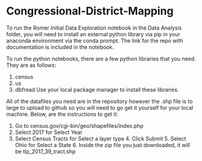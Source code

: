 # Congressional-District-Mapping

To run the Romer Initial Data Exploration notebook in the Data Analysis 
folder, you will need to install an external python library via pip in 
your anaconda environment via the conda prompt. The link for the repo 
with documentation is included in the notebook.

To run the python notebooks, there are a few python libraries that you need. 
They are as follows:
1. census
2. us
3. dbfread
Use your local package manager to install these libraries.

All of the datafiles you need are in the repository however the .shp file is
to large to upload to github so you will need to go get it yourself for your 
local machine. Below, are the instructions to get it:
1. Go to census.gov/cgi-bin/geo/shapefiles/index.php
2. Select 2017 for Select Year
3. Select Census Tracts for Select a layer type
	4. Click Submit
	5. Select Ohio for Select a State
	6. Inside the zip file you just downloaded, it will be 
		tlp_2017_39_tract.shp
